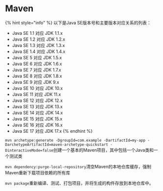 # Maven

{% hint style="info" %}
以下是Java SE版本号和主要版本对应关系的列表：

* Java SE 1.1 对应 JDK 1.1.x
* Java SE 1.2 对应 JDK 1.2.x
* Java SE 1.3 对应 JDK 1.3.x
* Java SE 1.4 对应 JDK 1.4.x
* Java SE 5 对应 JDK 1.5.x
* Java SE 6 对应 JDK 1.6.x
* Java SE 7 对应 JDK 1.7.x
* Java SE 8 对应 JDK 1.8.x
* Java SE 9 对应 JDK 9.x
* Java SE 10 对应 JDK 10.x
* Java SE 11 对应 JDK 11.x
* Java SE 12 对应 JDK 12.x
* Java SE 13 对应 JDK 13.x
* Java SE 14 对应 JDK 14.x
* Java SE 15 对应 JDK 15.x
* Java SE 16 对应 JDK 16.x
* Java SE 17 对应 JDK 17.x
{% endhint %}

`mvn archetype:generate -DgroupId=com.example -DartifactId=my-app -DarchetypeArtifactId=maven-archetype-quickstart -DinteractiveMode=false`创建一个基本的Maven项目，其中包括一个Java类和一个测试类

`mvn dependency:purge-local-repository`清空Maven的本地仓库缓存，强制Maven重新下载项目依赖的所有库

`mvn package`重新编译、测试、打包项目，并将生成的构件存放到本地仓库中。
